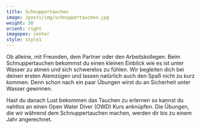 ```yaml
---
title: Schnuppertauchen
image: /posts/img/schnuppertauchen.jpg
weight: 30
orient: right
imagepos: center
style: style1
---
```

Ob alleine, mit Freunden, dem Partner oder den Arbeitskollegen. 
Beim Schnuppertauchen bekommst du einen kleinen Einblick wie es ist unter Wasser zu atmen und sich schwerelos zu fühlen. Wir begleiten dich bei deinen ersten Atemzügen und lassen natürlich auch den Spaß nicht zu kurz kommen. Denn schon nach ein paar Übungen wirst du an Sicherheit unter Wasser gewinnen.

Hast du danach Lust bekommen das Tauchen zu erlernen so kannst du nahtlos an einen Open Water Diver (OWD) Kurs anknüpfen. Die Übungen, die wir während dem Schnuppertauchen machen, werden dir bis zu einem Jahr angerechnet.
